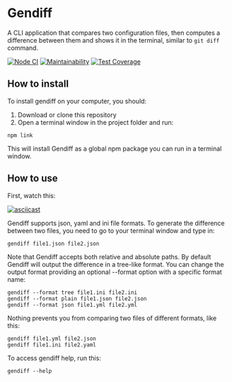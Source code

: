 # Gendiff

A CLI application that compares two configuration files, then computes a difference between them and shows it in the terminal, similar to `git diff` command.

[![Node CI](https://github.com/siniiitsa/frontend-project-lvl2/workflows/Node%20CI/badge.svg)](https://github.com/siniiitsa/frontend-project-lvl2/actions)
[![Maintainability](https://api.codeclimate.com/v1/badges/4c9931ddd90cd1bd16cd/maintainability)](https://codeclimate.com/github/siniiitsa/frontend-project-lvl2/maintainability)
[![Test Coverage](https://api.codeclimate.com/v1/badges/4c9931ddd90cd1bd16cd/test_coverage)](https://codeclimate.com/github/siniiitsa/frontend-project-lvl2/test_coverage)

## How to install

To install gendiff on your computer, you should:

1. Download or clone this repository
2. Open a terminal window in the project folder and run:

```
npm link
```

This will install Gendiff as a global npm package you can run in a terminal window.

## How to use

First, watch this:

[![asciicast](https://asciinema.org/a/UxYXnmKPyma9wLCdKRWqS2PuH.svg)](https://asciinema.org/a/UxYXnmKPyma9wLCdKRWqS2PuH)

Gendiff supports json, yaml and ini file formats. To generate the difference between two files, you need to go to your terminal window and type in:

```
gendiff file1.json file2.json
```

Note that Gendiff accepts both relative and absolute paths. By default Gendiff will output the difference in a tree-like format. You can change the output format providing an optional --format option with a specific format name:

```
gendiff --format tree file1.ini file2.ini
gendiff --format plain file1.json file2.json
gendiff --format json file1.yml file2.yml
```

Nothing prevents you from comparing two files of different formats, like this:

```
gendiff file1.yml file2.json
gendiff file1.ini file2.yaml
```

To access gendiff help, run this:

```
gendiff --help
```
